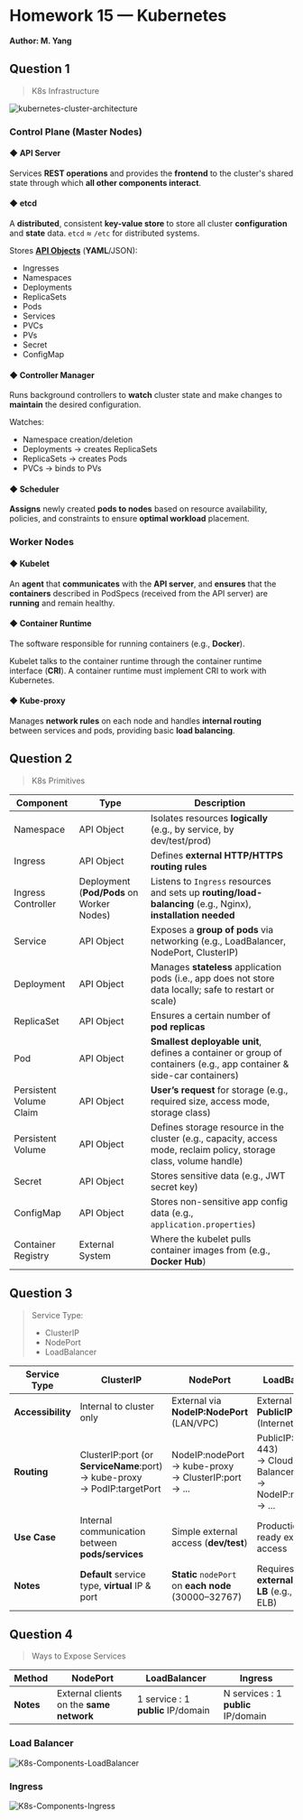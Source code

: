 # Homework 15 — Kubernetes
**Author: M. Yang**

## Question 1
> K8s Infrastructure

![kubernetes-cluster-architecture](https://kubernetes.io/images/docs/kubernetes-cluster-architecture.svg)

### Control Plane (Master Nodes)

#### ◆ API Server
Services **REST operations** and provides the **frontend** to the cluster's shared state through which **all other components interact**.

#### ◆ etcd
A **distributed**, consistent **key-value store** to store all cluster **configuration** and **state** data.
`etcd` ≈ `/etc` for `d`istributed systems.

Stores [**API Objects**](#question-2) (**YAML**/JSON):
- Ingresses
- Namespaces
- Deployments
- ReplicaSets
- Pods
- Services
- PVCs
- PVs
- Secret
- ConfigMap

#### ◆ Controller Manager
Runs background controllers to **watch** cluster state and make changes to **maintain** the desired configuration.

Watches:
- Namespace creation/deletion
- Deployments → creates ReplicaSets
- ReplicaSets → creates Pods
- PVCs → binds to PVs

#### ◆ Scheduler
**Assigns** newly created **pods to nodes** based on resource availability, policies, and constraints to ensure **optimal workload** placement.


### Worker Nodes

#### ◆ Kubelet
An **agent** that **communicates** with the **API server**, and **ensures** that the **containers** described in PodSpecs (received from the API server) are **running** and remain healthy.

#### ◆ Container Runtime
The software responsible for running containers (e.g., **Docker**).

Kubelet talks to the container runtime through the container runtime interface (**CRI**). A container runtime must implement CRI to work with Kubernetes.

#### ◆ Kube-proxy
Manages **network rules** on each node and handles **internal routing** between services and pods, providing basic **load balancing**.


## Question 2
> K8s Primitives

| **Component**           | **Type**                                  | **Description**                                                                                                      |
|-------------------------|-------------------------------------------|----------------------------------------------------------------------------------------------------------------------|
| Namespace               | API Object                                | Isolates resources **logically** (e.g., by service, by dev/test/prod)                                                |
| Ingress                 | API Object                                | Defines **external HTTP/HTTPS routing rules**                                                                        |
| Ingress Controller      | Deployment (**Pod/Pods** on Worker Nodes) | Listens to `Ingress` resources and sets up **routing/load-balancing** (e.g., Nginx), **installation needed**         |
| Service                 | API Object                                | Exposes a **group of pods** via networking (e.g., LoadBalancer, NodePort, ClusterIP)                                 |
| Deployment              | API Object                                | Manages **stateless** application pods (i.e., app does not store data locally; safe to restart or scale)             |
| ReplicaSet              | API Object                                | Ensures a certain number of **pod replicas**                                                                         |
| Pod                     | API Object                                | **Smallest deployable unit**, defines a container or group of containers (e.g., app container & side-car containers) |
| Persistent Volume Claim | API Object                                | **User’s request** for storage (e.g., required size, access mode, storage class)                                     |
| Persistent Volume       | API Object                                | Defines storage resource in the cluster (e.g., capacity, access mode, reclaim policy, storage class, volume handle)  |
| Secret                  | API Object                                | Stores sensitive data (e.g., JWT secret key)                                                                         |
| ConfigMap               | API Object                                | Stores non-sensitive app config data (e.g., `application.properties`)                                                |
| Container Registry      | External System                           | Where the kubelet pulls container images from (e.g., **Docker Hub**)                                                 |


## Question 3
> Service Type:
> - ClusterIP
> - NodePort
> - LoadBalancer

| **Service Type**  | **ClusterIP**                                                                  | **NodePort**                                                 | **LoadBalancer**                                                            |
|-------------------|--------------------------------------------------------------------------------|--------------------------------------------------------------|-----------------------------------------------------------------------------|
| **Accessibility** | Internal to cluster only                                                       | External via **NodeIP:NodePort** (LAN/VPC)                   | External via **PublicIP** (Internet or VPC)                                 |
| **Routing**       | ClusterIP:port (or **ServiceName**:port)<br>→ kube-proxy<br>→ PodIP:targetPort | NodeIP:nodePort<br>→ kube-proxy<br>→ ClusterIP:port<br>→ ... | PublicIP:80 (or 443)<br>→ Cloud Load Balancer<br>→ NodeIP:nodePort<br>→ ... |
| **Use Case**      | Internal communication between **pods/services**                               | Simple external access (**dev/test**)                        | Production-ready external access                                            |
| **Notes**         | **Default** service type, **virtual** IP & port                                | **Static** `nodePort` on **each node** (30000–32767)         | Requires **external cloud LB** (e.g., AWS ELB)                              |


## Question 4
> Ways to Expose Services

| **Method** | **NodePort**                             | **LoadBalancer**                   | **Ingress**                         |
|------------|------------------------------------------|------------------------------------|-------------------------------------|
| **Notes**  | External clients on the **same network** | 1 service : 1 **public** IP/domain | N services : 1 **public** IP/domain |

### Load Balancer
![K8s-Components-LoadBalancer](https://github.com/user-attachments/assets/2d208e10-789f-47b5-becc-1b9e71394bc4)

### Ingress
![K8s-Components-Ingress](https://github.com/user-attachments/assets/b4ca7e7c-2177-4f3f-bd93-d42dcbfe7273)
